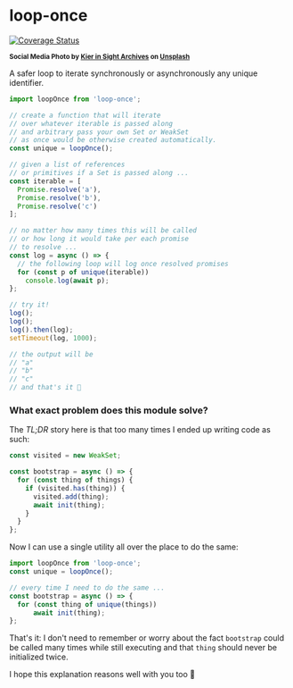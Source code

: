 # loop-once

[![Coverage Status](https://coveralls.io/repos/github/WebReflection/loop-once/badge.svg?branch=main)](https://coveralls.io/github/WebReflection/loop-once?branch=main)

<sup>**Social Media Photo by [Kier in Sight Archives](https://unsplash.com/@kierinsightarchives) on [Unsplash](https://unsplash.com/)**</sup>


A safer loop to iterate synchronously or asynchronously any unique identifier.

```js
import loopOnce from 'loop-once';

// create a function that will iterate
// over whatever iterable is passed along
// and arbitrary pass your own Set or WeakSet
// as once would be otherwise created automatically.
const unique = loopOnce();

// given a list of references
// or primitives if a Set is passed along ...
const iterable = [
  Promise.resolve('a'),
  Promise.resolve('b'),
  Promise.resolve('c')
];

// no matter how many times this will be called
// or how long it would take per each promise
// to resolve ...
const log = async () => {
  // the following loop will log once resolved promises
  for (const p of unique(iterable))
    console.log(await p);
};

// try it!
log();
log();
log().then(log);
setTimeout(log, 1000);

// the output will be
// "a"
// "b"
// "c"
// and that's it 🥳
```

### What exact problem does this module solve?

The *TL;DR* story here is that too many times I ended up writing code as such:

```js
const visited = new WeakSet;

const bootstrap = async () => {
  for (const thing of things) {
    if (visited.has(thing)) {
      visited.add(thing);
      await init(thing);
    }
  }
};
```

Now I can use a single utility all over the place to do the same:

```js
import loopOnce from 'loop-once';
const unique = loopOnce();

// every time I need to do the same ...
const bootstrap = async () => {
  for (const thing of unique(things))
      await init(thing);
};
```

That's it: I don't need to remember or worry about the fact `bootstrap` could be called many times while still executing and that `thing` should never be initialized twice.

I hope this explanation reasons well with you too 👋
